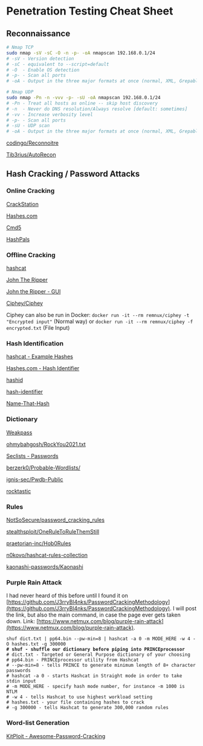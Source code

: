 # Penetration Testing Cheat Sheet

## Reconnaissance

```bash
# Nmap TCP 
sudo nmap -sV -sC -O -n -p- -oA nmapscan 192.168.0.1/24
# -sV - Version detection
# -sC - equivalent to --script=default
# -O  - Enable OS detection
# -p- - Scan all ports 
# -oA - Output in the three major formats at once (normal, XML, Grepable)

# Nmap UDP
sudo nmap -Pn -n -vvv -p- -sU -oA nmapscan 192.168.0.1/24
# -Pn - Treat all hosts as online -- skip host discovery
# -n  - Never do DNS resolution/Always resolve [default: sometimes]
# -vv - Increase verbosity level
# -p- - Scan all ports
# -sU - UDP scan
# -oA - Output in the three major formats at once (normal, XML, Grepable)
```

[codingo/Reconnoitre](https://github.com/codingo/Reconnoitre)

[Tib3rius/AutoRecon](https://github.com/Tib3rius/AutoRecon)

## Hash Cracking / Password Attacks

### Online Cracking

[CrackStation](https://crackstation.net/)

[Hashes.com](https://hashes.com)

[Cmd5](https://www.cmd5.org/)

[HashPals](https://github.com/HashPals)

### Offline Cracking

[hashcat](https://hashcat.net/hashcat/)

[John The Ripper](https://www.openwall.com/john/)

[John the Ripper - GUI](https://github.com/openwall/johnny)

[Ciphey/Ciphey](https://github.com/Ciphey/Ciphey)

Ciphey can also be run in Docker: `docker run -it --rm remnux/ciphey -t "Encrypted input"` (Normal way) or `docker run -it --rm remnux/ciphey -f encrypted.txt` (File Input)

### Hash Identification

[hashcat - Example Hashes](https://hashcat.net/wiki/doku.php?id=example_hashes)

[Hashes.com - Hash Identifier](https://hashes.com/en/tools/hash_identifier)

[hashid](https://www.kali.org/tools/hashid/)

[hash-identifier](https://www.kali.org/tools/hash-identifier/)

[Name-That-Hash](https://github.com/HashPals/Name-That-Hash)

### Dictionary

[Weakpass](https://weakpass.com/)

[ohmybahgosh/RockYou2021.txt](https://github.com/ohmybahgosh/RockYou2021.txt)

[Seclists - Passwords](https://github.com/danielmiessler/SecLists/tree/master/Passwords)

[berzerk0/Probable-Wordlists/](https://github.com/berzerk0/Probable-Wordlists/tree/master/Real-Passwords)

[ignis-sec/Pwdb-Public](https://github.com/ignis-sec/Pwdb-Public/tree/master/wordlists)

[rocktastic](https://labs.nettitude.com/tools/rocktastic/)

### Rules

[NotSoSecure/password_cracking_rules](https://github.com/NotSoSecure/password_cracking_rules)

[stealthsploit/OneRuleToRuleThemStill](https://github.com/stealthsploit/OneRuleToRuleThemStill)

[praetorian-inc/Hob0Rules](https://github.com/praetorian-inc/Hob0Rules)

[n0kovo/hashcat-rules-collection](https://github.com/n0kovo/hashcat-rules-collection)

[kaonashi-passwords/Kaonashi](https://github.com/kaonashi-passwords/Kaonashi)

### Purple Rain Attack

I had never heard of this before until I found it on [https://github.com/J3rryBl4nks/PasswordCrackingMethodology](https://github.com/J3rryBl4nks/PasswordCrackingMethodology). I will post the link, but also the main command, in case the page ever gets taken down. Link: [https://www.netmux.com/blog/purple-rain-attack](https://www.netmux.com/blog/purple-rain-attack).

<pre class="language-bash"><code class="lang-bash">shuf dict.txt | pp64.bin --pw-min=8 | hashcat -a 0 -m MODE_HERE -w 4 -O hashes.txt -g 300000
<strong># shuf - shuffle our dictionary before piping into PRINCEprocessor
</strong># dict.txt - Targeted or General Purpose dictionary of your choosing
# pp64.bin - PRINCEprocessor utility from Hashcat
# --pw-min=8 - tells PRINCE to generate minimum length of 8+ character passwords
# hashcat -a 0 - starts Hashcat in Straight mode in order to take stdin input
# -m MODE_HERE - specify hash mode number, for instance -m 1000 is NTLM
# -w 4 - tells Hashcat to use highest workload setting
# hashes.txt - your file containing hashes to crack
# -g 300000 - tells Hashcat to generate 300,000 random rules
</code></pre>

### Word-list Generation

[KitPloit - Awesome-Password-Cracking](https://www.kitploit.com/2022/08/awesome-password-cracking-curated-list.html)
